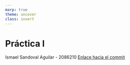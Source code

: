 ```yaml
---
marp: true
theme: uncover
class: invert
---
```


# Práctica I

Ismael Sandoval Aguilar - 2086210
[Enlace hacia el commit](https://github.com/bgr8594/Laboratorio-032-2023/commit/4e41b08e7408d98acea618b7345716d4bce6fa79)